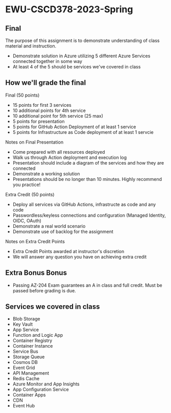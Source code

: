 # EWU-CSCD378-2023-Spring

## Final

The purpose of this assignment is to demonstrate understanding of class material and instruction.
- Demonstrate solution in Azure utilizing 5 different Azure Services connected together in some way
- At least 4 of the 5 should be services we've covered in class

## How we'll grade the final

Final (50 points)
- 15 points for first 3 services
- 10 additional points for 4th service
- 10 additional point for 5th service (25 max) 
- 5 points for presentation
- 5 points for GitHub Action Deployment of at least 1 service
- 5 points for Infrastructure as Code deployment of at least 1 servcie 

Notes on Final Presentation
- Come prepared with all resources deployed
- Walk us through Action deployment and execution log
- Presentation should include a diagram of the services and how they are connected
- Demonstrate a working solution
- Presentations should be no longer than 10 minutes. Highly recommend you practice!

Extra Credit (50 points)
- Deploy all services via GitHub Actions, infrastructe as code and any code
- Passwordless/keyless connections and configuration (Managed Identity, OIDC, OAuth)
- Demonstrate a real world scenario
- Demonstrate use of backlog for the assignment

Notes on Extra Credit Points
- Extra Credit Points awarded at instructor's discretion
- We will answer any question you have on achieving extra credit

## Extra Bonus Bonus
- Passing AZ-204 Exam guarantees an A in class and full credit. Must be passed before grading is due.

## Services we covered in class
- Blob Storage
- Key Vault
- App Service
- Function and Logic App
- Container Registry
- Container Instance
- Service Bus
- Storage Queue
- Cosmos DB
- Event Grid
- API Management
- Redis Cache
- Azure Monitor and App Insights
- App Configuration Service
- Container Apps
- CDN
- Event Hub
